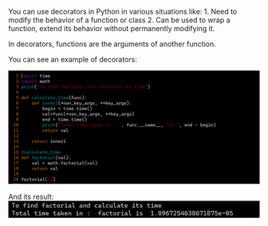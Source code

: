 You can use decorators in Python in various situations like:
    1. Need to modify the behavior of a function or class
    2. Can be used to wrap a function, extend its behavior without permanently modifying it.

In decorators, functions are the arguments of another function.

You can see an example of decorators:

![Code_1](archive/factorial_and_time.png)

And its result:
![Code_1_output](archive/output_1.png)

